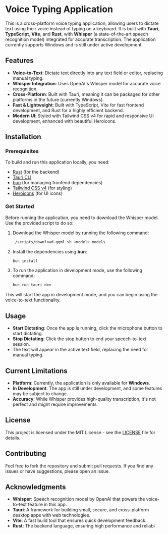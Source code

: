 # Voice Typing Application

This is a cross-platform voice typing application, allowing users to dictate text using their voice instead of typing on a keyboard. It is built with **Tauri**, **TypeScript**, **Vite**, and **Rust**, with **Whisper** (a state-of-the-art speech recognition model) integrated for accurate transcription. The application currently supports Windows and is still under active development.

## Features

- **Voice-to-Text**: Dictate text directly into any text field or editor, replacing manual typing.
- **Whisper Integration**: Uses OpenAI's Whisper model for accurate voice recognition.
- **Cross-Platform**: Built with Tauri, meaning it can be packaged for other platforms in the future (currently Windows).
- **Fast & Lightweight**: Built with TypeScript, Vite for fast frontend development, and Rust for a highly efficient backend.
- **Modern UI**: Styled with Tailwind CSS v4 for rapid and responsive UI development, enhanced with beautiful Heroicons.

## Installation

### Prerequisites

To build and run this application locally, you need:

- [Rust](https://www.rust-lang.org) (for the backend)
- [Tauri CLI](https://tauri.app)
- [bun](https://bun.sh) (for managing frontend dependencies)
- [Tailwind CSS v4](https://tailwindcss.com) (for styling)
- [Heroicons](https://heroicons.com/) (for UI icons)

### Get Started

Before running the application, you need to download the Whisper model. Use the provided script to do so:

1. Download the Whisper model by running the following command:

    ```bash
    ./scripts/download-ggml.sh <model> models
    ```

2. Install the dependencies using **bun**:

    ```bash
    bun install
    ```

3. To run the application in development mode, use the following command:

    ```bash
    bun run tauri dev
    ```

This will start the app in development mode, and you can begin using the voice-to-text functionality.

## Usage

- **Start Dictating**: Once the app is running, click the microphone button to start dictating.
- **Stop Dictating**: Click the stop button to end your speech-to-text session.
- The text will appear in the active text field, replacing the need for manual typing.

## Current Limitations

- **Platform**: Currently, the application is only available for **Windows**.
- **In Development**: The app is still under development, and some features may be subject to change.
- **Accuracy**: While Whisper provides high-quality transcription, it's not perfect and might require improvements.

## License

This project is licensed under the MIT License - see the [LICENSE](LICENSE) file for details.

## Contributing

Feel free to fork the repository and submit pull requests. If you find any issues or have suggestions, please open an issue.

## Acknowledgments

- **Whisper**: Speech recognition model by OpenAI that powers the voice-to-text feature in this app.
- **Tauri**: A framework for building small, secure, and cross-platform desktop apps with web technologies.
- **Vite**: A fast build tool that ensures quick development feedback.
- **Rust**: The backend language, ensuring high performance and reliabi
